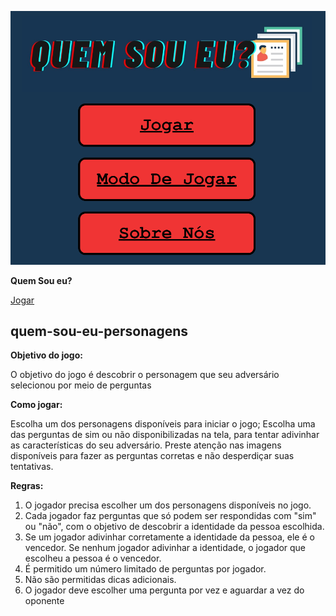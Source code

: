 <p align="center">
  <img src="img/menu-img.png" />
</p>

 **Quem Sou eu?**
 
[Jogar](https://mtreginaldo.github.io/quem-sou-eu-personagens/)

**quem-sou-eu-personagens**
-

**Objetivo do jogo:** 

O objetivo do jogo é descobrir o personagem que seu adversário
selecionou por meio de perguntas

**Como jogar:**

Escolha um dos personagens disponíveis para iniciar o jogo;
Escolha uma das perguntas de sim ou não disponibilizadas na tela, para tentar
adivinhar as características do seu adversário.
Preste atenção nas imagens disponíveis para fazer as perguntas corretas e não
desperdiçar suas tentativas.

**Regras:**

1. O jogador precisa escolher um dos personagens disponíveis no jogo.
2. Cada jogador faz perguntas que só podem ser respondidas com "sim" ou
"não", com o objetivo de descobrir a identidade da pessoa escolhida.
3. Se um jogador adivinhar corretamente a identidade da pessoa, ele é o
vencedor. Se nenhum jogador adivinhar a identidade, o jogador que escolheu a
pessoa é o vencedor.
4. É permitido um número limitado de perguntas por jogador.
5. Não são permitidas dicas adicionais.
6. O jogador deve escolher uma pergunta por vez e aguardar a vez do oponente 
